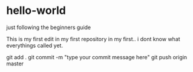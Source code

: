 # hello-world
just following the beginners guide

This is my first edit in my first repository in my first.. i dont know what everythings called yet. 





git add .
git commit -m "type your commit message here"
git push origin master
